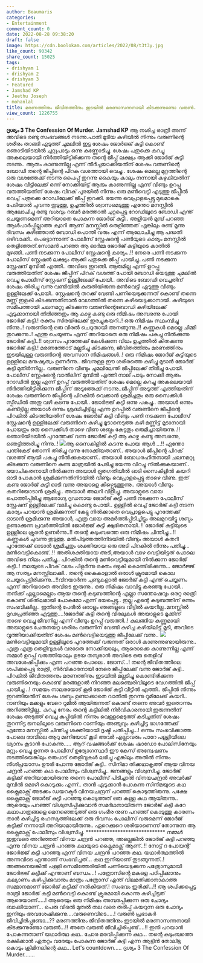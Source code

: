```yaml
---
author: Beaumaris
categories:
- Entertainment
comment_count: 0
date: 2022-08-28 09:38:20
draft: false
image: https://cdn.boolokam.com/articles/2022/08/t3t3y.jpg
like_count: 90342
share_count: 15025
tags:
- drishyam 1
- drishyam 2
- drishyam 3
- Featured
- Jamshad KP
- Jeethu Joseph
- mohanlal
title: മരണത്തിനും ജീവിതത്തിനും ഇടയിൽ മരണാസന്നനായി കിടക്കുന്നുണ്ടോ വരുൺ...!
view_count: 1226755
---
```


**ദൃശ്യം 3 The Confession Of Murder.** **Jamshad KP** ആ നശിച്ച രാത്രി അന്ന് അവിടെ രണ്ടു സംഭവങ്ങൾ നടന്നു.പാതി മൂടിയ കുഴിയിൽ നിന്നും വരുണിന്റെ ശരീരം താങ്ങി എടുത്ത് ചുമലിൽ ഇട്ട ശേഷം ജോർജ്ജ് കുട്ടി കൊണ്ട് ഞൊടിയിടയിൽ ചുറ്റുപാടും ഒന്നു കണ്ണോടിച്ചു. ശേഷം പതുക്കെ കുറച്ചു അകലെയായി നിർത്തിയിട്ടിരിക്കുന്ന തന്റെ ജീപ്പ് ലക്ഷ്യം ആക്കി ജോർജ് കുട്ടി നടന്നു.. ആരും കാണുന്നില്ല എന്ന് തീർച്ചയാക്കിയതിന് ശേഷം വരുണിന്റെ ബോഡി തന്റെ ജീപ്പിന്റെ പിറകു വശത്തായി വെച്ചു.. ശേഷം മെല്ലെ മുറ്റത്തിന്റെ ഒരു വശത്തേക്ക് നടന്നു പൈപ്പ് തുറന്നു കൈയും കാലും നന്നായി കഴുകിയതിന് ശേഷം വീട്ടിലേക്ക് ഒന്ന് നോക്കിയിട്ട് ആരും കാണുന്നില്ല എന്ന് വീണ്ടും ഉറപ്പു വരുത്തിയതിന് ശേഷം വിറക് പുരയിൽ നിന്നും ഒരു മൺവെട്ടി എടുത്തു ജീപ്പിൽ വെച്ച് പതുക്കെ റോഡിലേക്ക് ജീപ്പ് ഇറക്കി. ഭയന്നു വെപ്രാളപ്പെട്ടു മുഖമാകെ പേടിയാൽ ചുവന്നു തുടുത്തു, ഉച്ചത്തിൽ ശ്വാസമെടുത്തു എന്തോ മനസ്സിൽ ആലോചിച്ചു രണ്ടു വശവും റബർ മരത്താൽ ചുറ്റപ്പെട്ട റോഡിലൂടെ ബോഡി എന്ത് ചെയ്യണമെന്ന് അറിയാതെ പോകുന്ന ജോർജ് കുട്ടി.. അളിയൻ മുമ്പ് പറഞ്ഞ ആൾപാർപ്പില്ലാത്ത ക്വാറി ആണ് മനസ്സിൽ തെളിഞ്ഞത് എങ്കിലും രണ്ട് മൂന്നു ദിവസം കഴിഞ്ഞാൽ ബോഡി പൊന്തി വരും എന്ന് ആലോചിച്ചു ആ പദ്ധതി ഒഴിവാക്കി.. പെട്ടൊന്നാണ് പോലീസ് സ്റ്റേഷൻ്റെ പണിയുടെ കാര്യം മനസ്സിൽ തെളിഞ്ഞത്.സോമൻ പറഞ്ഞ ആ ഓർമ്മ ജോർജ് കുട്ടിയുടെ കാതിൽ മുഴങ്ങി..പണി നടക്കുന്ന പോലീസ് സ്റ്റേഷൻ്റെ കാര്യം..!! നേരെ പണി നടക്കുന്ന പോലീസ് സ്റ്റേഷൻ ലക്ഷ്യം ആക്കി പതുക്കെ ജീപ്പ് പായിച്ചു..പണി നടക്കുന്ന സ്റ്റേഷന് മുമ്പിൽ എത്തി.. അവിടെ ഇറങ്ങി. ആരുമില്ല എന്ന് ഉറപ്പു വരുത്തിയതിന് ശേഷം ജീപ്പിന് പിറക് വശത്ത് പോയി ബോഡി യെടുത്തു ചുമലിൽ വെച്ചു പോലീസ് സ്റ്റേഷന് ഉള്ളിലേക്ക് പോയി.. അവിടെ ബോഡി വെച്ചതിന് ശേഷം തിരിച്ചു വന്നു വണ്ടിയിൽ കരുതിയിരുന്ന മൺവെട്ടി എടുത്തു വീണ്ടും ഉള്ളിലേക്ക് പോയി.. സ്റ്റേഷന്റെ തറക്ക് വേണ്ടി പണിയെടുക്കുന്നത് കൊണ്ട് തന്നെ മണ്ണ് ഇളകി കിടക്കുന്നതിനാൽ വേഗത്തിൽ തന്നെ കുഴിയെടുക്കാനായി. കുഴിയുടെ സമീപത്തായി ചലനമറ്റു കിടക്കുന്ന വരുണിന്റെബോഡി കുഴിയിലേക്ക് എടുക്കാനായി തിരിഞ്ഞതും ആ കാഴ്ച കണ്ടു ഒരു നിമിഷം അമ്പരന്നു പോയി ജോർജ് കുട്ടി.! രക്തം സിരയിലേക്ക് ഇരച്ചുകയറി..! ഒരു നിമിഷം സ്ഥംമ്പിച്ചു നിന്നു..! വരുണിന്റെ ഒരു വിരൽ ചെറുതായി അനങ്ങുന്നു..!! കണ്ണുകൾ മെല്ലെ ചിമ്മി തുറക്കുന്നു..! എന്തു ചെയ്യണം എന്ന് അറിയാതെ ഒരു നിമിഷം പകച്ചു നിൽക്കുന്നു ജോർജ് കുട്ടി..!! ശ്വാസം പുറത്തേക്ക് കേൾക്കുന്ന വിധം ഉച്ചത്തിൽ കിതക്കുന്നു ജോർജ് കുട്ടി.! മരണത്തോട് മല്ലടിച്ചു കിടക്കുന്ന, ജീവിതത്തിനും മരണത്തിനും ഇടയിലുള്ള വരുണിന്റെ അവസാന നിമിഷങ്ങൾ..! ഒരു നിമിഷം ജോർജ് കുട്ടിയുടെ ഉള്ളിലെ മനുഷ്യത്വം ഉണർന്നു.. ജീവനുള്ള ഈ ശരീരത്തെ കുഴിച്ചു മൂടാൻ ജോർജ് കുട്ടി മുതിർന്നില്ല.. വരുണിനെ വീണ്ടും ചുമലിലേന്തി ജീപ്പിലേക്ക് തിരിച്ചു പോയി. പോലീസ് സ്റ്റേഷൻ്റെ വാതിലിന് മുമ്പിൽ എത്തി നാല് പാടും നോക്കി ആരും റോഡിൽ ഇല്ല എന്ന് ഉറപ്പ് വരുത്തിയതിന് ശേഷം മെല്ലെ കുറച്ചു അകലെയായി നിർത്തിയിട്ടിരിക്കുന്ന ജീപ്പിന് അടുത്തേക്ക് നടന്നു..ജീപ്പിന് അടുത്ത് എത്തിയതിന് ശേഷം വരുണിനെ ജീപ്പിന്റെ പിറകിൽ വെക്കാൻ ശ്രമിച്ചതും ഒരു സൈക്കിൾ സ്പീഡിൽ അതു വഴി കടന്നു പോയി.. ജോർജ്ജ് കുട്ടി ഒന്നു പകച്ചു.. അയാൾ ഒന്നും കണ്ടിട്ടില്ല അയാൾ ഒന്നും ശ്രദ്ധിച്ചിട്ടില്ല എന്ന ഉറപ്പിൽ വരുണിനെ ജീപ്പിന്റെ പിറകിൽ കിടത്തിയതിന് ശേഷം ജോർജ് കുട്ടി വീണ്ടും പണി നടക്കുന്ന പോലീസ് സ്റ്റേഷന്റെ ഉള്ളിലേക്ക് വരുണിനെ കുഴിച്ചു മൂടാനെടുത്ത കുഴി മണ്ണിട്ട് മൂടാനായി പോയതും ഒരു സൈക്കിൾ താഴെ വീണ ശബ്ദം കേട്ടതും ഒരുമിച്ചായിരുന്നു..!! ഞൊടിയിടയിൽ പുറത്തേക്ക് വന്ന ജോർജ് കുട്ടി ആ കാഴ്ച കണ്ടു അമ്പരന്നു, ഞെട്ടിത്തരിച്ചു നിന്നു..! ![](https://cdn.boolokam.com/articles/2022/08/t3t3y.jpg)ആ സൈകിളിൽ കടന്നു പോയ ആൾ ...!! എന്തോ പന്തികേട് തോന്നി തിരിച്ചു വന്നു നോക്കിയതാണ്.. അയാൾ ജീപ്പിന്റെ പിറക് വശത്ത് ആയി പകച്ചു നിൽക്കുകയാണ്.. അയാൾ ബോധരഹിതനായി ചലനമറ്റു കിടക്കുന്ന വരുണിനെ കണ്ട മാത്രയിൽ പേടിച്ചു ഭയന്നു വിറച്ചു നിൽക്കുകയാണ്.. ഭയാചികതനായി നിൽക്കുന്ന അയാൾ ദ്രുതഗതിയിൽ ഓടി സൈകിളിൽ കയറി ഓടി പോകാൻ ശ്രമിക്കുന്നതിനിടയിൽ വീണ്ടും വെപ്രാളപ്പെട്ടു താഴെ വീണു. ഇത് കണ്ട ജോർജ് കുട്ടി ഓടി വന്നു അയാളെ കീഴ്പ്പെടുത്തുന്നു.. അയാൾ വീണ്ടും കുതറിയോടാൻ ശ്രമിച്ചു.. അയാൾ അലറി വിളിച്ചു. അയാളുടെ വായ പൊത്തിപ്പിടിച്ചു ആരോഗ്യ ദൃഡനായ ജോർജ് കുട്ടി പണി നടക്കുന്ന പോലീസ് സ്റ്റേഷന് ഉള്ളിലേക്ക് വലിച്ചു കൊണ്ടു പോയി.. ഉള്ളിൽ വെച്ച് ജോർജ് കുട്ടി നടന്ന കാര്യം പറയാൻ ശ്രമിക്കുന്നത് കേട്ടു നിൽക്കാതെ വെപ്രാളപെട്ടു പുറത്തേക്ക് ഓടാൻ ശ്രമിക്കുന്നു അയാൾ, എത്ര വായ അമർത്തിപ്പിടിച്ചിട്ടും അലമുറയിട്ടു ശബ്ദം ഉണ്ടാക്കുന്ന പ്രവർത്തിയിൽ ജോർജ്ജ് കുട്ടി ക്ഷുഭിതനായി..!! ജോർജ് കുട്ടിയുടെ ഉള്ളിലെ ക്രൂരൻ ഉണർന്നു..!! തന്റെ കുടുംബത്തെ ഒരു നിമിഷം ചിന്തിച്ചു...!! കണ്ണുകൾ ചുവന്നു തുടുത്തു. മൽപിടുത്തത്തിനിടയിൽ വീണ്ടും അയാൾ കുതറി പുറത്തേക്ക് ഓടാൻ ശ്രമിച്ചതും ശക്തിയായ ഒരു അടി പിറകിൽ നിന്നും പതിച്ചു... മൺവെട്ടികൊണ്ട്..!! അതിശക്തിയായ അടി,അയാൾ വാഴ വെട്ടിയിട്ടത് പോലെ അവിടെ നിലം പതിച്ചു.. പിറകിൽ തന്റെ മൺവെട്ടിയുമായി നിൽക്കുന്ന ജോർജ് കുട്ടി..! തലയുടെ പിറക് വശം പിളർന്നു രക്തം ഒഴുകി കൊണ്ടിരിക്കുന്നു... ജോർജ്ജ് ആ സത്യം മനസ്സിലാക്കി.. തന്റെ കൈകാളാൽ ഒരാൾ ക്രൂരമായി കൊല ചെയ്യപ്പെട്ടിരിക്കുന്നു...!!വിറയാർന്ന ചുണ്ടുകളാൽ ജോർജ് കുട്ടി എന്ത് ചെയ്യണം എന്ന് അറിയാതെ അവിടെ ഇരുന്നു.. ഒരു നിമിഷം വാവിട്ടു കരഞ്ഞു പോയി.. തനിക്ക് എല്ലാമെല്ലാം ആയ തന്റെ കുടുബത്തിന്റെ എല്ലാ സന്തോഷവും ഒരറ്റ രാത്രി കൊണ്ട് ശിതിലമായി പോകുമോ എന്ന് ഭയപ്പെട്ടു.. ഇല്ല എന്റെ കുടുബത്തിന് ഒന്നും സംഭവിക്കില്ല.. ഇതിന്റെ പേരിൽ ഒരാളും ഞങ്ങളുടെ വീട്ടിൽ കയറില്ല..മനസ്സിൽ ദൃഢപ്രതിഞ്ഞ എടുത്തു....!ജോർജ് കുട്ടി തന്റെ വിരലുകൾ അയാളുടെ മൂക്കിന് താഴെ വെച്ചു ജീവനില്ല എന്ന് വീണ്ടും ഉറപ്പ് വരുത്തി..! കലങ്ങിയ കണ്ണുമായി അയാളുടെ ചേതനയറ്റ ശരീരം വരുണിന് വേണ്ടി കുഴിച്ച കഴിയിലിട്ട് മൂടി, അവിടെ വൃത്തിയാക്കിയതിന് ശേഷം മൺവെട്ടിയെടുത്തു ജീപ്പിലേക്ക് വന്നു.. ![](https://cdn.boolokam.com/articles/2022/08/2d.webp)മൺവെട്ടിയുമായി ഉള്ളിലൂടെ പുറത്തേക്ക് വരുന്നത് ഒരാൾ കാണുന്നുണ്ടായിരുന്നു.. എത്ര എത്ര തെളിവുകൾ വരാതെ നോക്കിയാലും, ആരൊക്കെ കാണുന്നില്ല എന്ന് നമ്മൾ ഉറപ്പ് വരുത്തിയാലും ഉടയ തമ്പുരാൻ അവിടെ ഒരു തെളിവ് അവശേഷിപ്പിക്കും എന്ന പറഞ്ഞ പോലെ.. ജോസ്...! തന്റെ ജീവിതത്തിലെ ശപിക്കപ്പെട്ട രാത്രി, നിർവികാരനായി നേരെ ജീപ്പിലേക്ക് വന്നു ജോർജ് കുട്ടി.. പിറകിൽ ജീവിതത്തനും മരണത്തിനും ഇടയിൽ മല്ലടിച്ചു കൊണ്ടിരിക്കുന്ന വരുണിനെയും കൊണ്ട് മരങ്ങളാൽ നിറഞ്ഞ മലഞ്ചെരിവിലൂടെ വേഗത്തിൽ ജീപ്പ് പായിച്ചു ..! സമയം നാലരയോട് കൂടി ജോർജ് കുട്ടി വീട്ടിൽ എത്തി.. ജീപ്പിൽ നിന്നും ഇറങ്ങിയതിന് ശേഷം ശബ്ദം ഉണ്ടാക്കാതെ വാതിൽ തുറന്നു റൂമിലേക്ക് കയറി.. റാണിയും മക്കളും വേറെ റൂമിൽ ആയിരുന്നത് കൊണ്ട് തന്നെ അവർ ഇതൊന്നും അറിഞ്ഞിട്ടില്ല.. കുറച്ചു നേരം തന്റെ കട്ടിലിൽ നിർവികാരനായി ഇരുന്നതിന് ശേഷം അടുത്ത് വെച്ച കുപ്പിയിൽ നിന്നും വെള്ളമെടുത്ത് കുടിച്ചതിന് ശേഷം തുറന്നിട്ട ജനലിലൂടെ വരുണിനെ റാണിയും അഞ്ചുവും കുഴിച്ചിട്ട ഭാഗത്തേക്ക് എന്തോ മനസ്സിൽ ചിന്തിച്ചു ശക്തിയായി ദൃഷ്ടി പതിപ്പിച്ചു...! ഒന്നും സംഭവിക്കാത്ത പോലെ രാവിലെ ആറു മണിയോട് കൂടി അവർ എല്ലാവരും പാറേ പള്ളിയിലെ ധ്യാനം കൂടാൻ പോകുന്നു..... ആറ് വഷങ്ങൾക്ക് ശേഷം ഷാഡോ പോലിസിനേയും മറ്റും വെച്ചു ഉന്നത പോലീസ് ഉദ്യോഗസ്ഥർ ഈ കേസ് അന്വേഷണം നടത്തിയെങ്കിലും ഒരുപാട് തെളിവുകൾ ലഭിച്ചു എങ്കിലും അതിൽ നിന്നും നിശ്പ്രയാസം ഊരി പോന്നു ജോർജ് കുട്ടി.. സിനിമാ തിക്കഥാകൃത്ത് ആയ വിനയ ചന്ദ്രൻ പറഞ്ഞ കഥ പോലീസും വിശ്വസിച്ചു.. ജനങ്ങളും വിശ്വസിച്ചു. ജോർജ് കുട്ടിക്ക്‌ അറിയാമായിരുന്നു തന്നെ പോലീസ് പിടിച്ചാൽ വിനയചന്ദ്രൻ അവർക്ക് മുമ്പിൽ മൊഴി കൊടുക്കും എന്ന്.. താൻ എടുക്കാൻ പോകുന്ന സിനിമയുടെ കഥ ക്ലൈമാക്സ് അടക്കം ഡയറക്ടർ വിനയചന്ദ്രന് പറഞ്ഞ് കൊടുത്തിരുന്നു. പക്ഷേ ക്ലൈമാക്സ് ജോർജ് കുട്ടി പറഞ്ഞു കൊടുത്തത് ഒരു കള്ള കഥ ആയിരുന്നു.. ആരെയും പറഞ്ഞ് വിശ്വസിപ്പിക്കുവാൻ സമർഥനായിരുന്ന ജോർജ് കുട്ടി കുറേ കഥാപാത്രങ്ങളെ മെനഞ്ഞെടുത്ത് ഒരു ഗംഭീര നുണ പറഞ്ഞ് കൊടുത്തു കാരണം താൻ കുഴിച്ചിട്ട രഹസ്യത്തിലേക്ക് ഒരു ദിവസം പോലീസ് വരുമെന്ന് ജോർജ് കുട്ടിക്ക് നന്നായി അറിയാമായിരുന്നു.. ഏറെക്കുറെ ശരിയാണെന്ന് തോന്നുന്ന ആ ക്ലൈമാക്സ് പോലീസും വിശ്വസിച്ചു. ****************************** നമ്മൾ ഇതുവരെ അറിഞ്ഞത് വിനയ ചന്ദ്രൻ പറഞ്ഞ, അല്ലെങ്കിൽ ജോർജ് കുട്ടി പറഞ്ഞു എന്നു വിനയ ചന്ദ്രൻ പറഞ്ഞ കഥയുടെ ക്ലൈമാക്സ് ആണ്..!! നോട്ട് ദ പോയന്റ് ജോർജ്ജ് കുട്ടി പറഞ്ഞു എന്ന് വിനയ ചന്ദ്രൻ പറഞ്ഞ കഥ. യഥാർത്ഥത്തിൽ അന്നവിടെ എന്താണ് സംഭവിച്ചത്... കഥ ഇനിയാണ് തുടങ്ങുന്നത്..! അങ്ങനെയങ്കിൽ പള്ളി സെമിത്തേരിയിൽ പണിയെടുക്കുന്ന പത്രോസുമായി ജോർജ്ജ് കുട്ടിക്ക് എന്താണ് ബന്ധം...! പത്രോസിന്റെ മകളെ പഠിപ്പിക്കാനും കല്യാണം കഴിപ്പിക്കുവാനും മാത്രം പത്രോസ് എന്ത് വിലമതിക്കാനാകാത്ത സമ്മാനമാണ് ജോർജ് കുട്ടിക്ക് നൽകിയത്.! സംഭവം ഇരിക്ക്...!! ആ ശപിക്കപ്പെട്ട രാത്രി ജോർജ് കുട്ടി മൺവെട്ടി കൊണ്ട് ക്രൂരമായി കൊന്നു കുഴിച്ചിട്ടത് ആരെയാണ്.....! ആരെയും ഒരു നിമിഷം അമ്പരപ്പിക്കുന്ന ഒരു ചോദ്യം ബാക്കിയാണ്... പെരു വിരൽ മുതൽ തല വരെ തരിപ്പ് കയറുന്ന ഒരു ചോദ്യം ഇനിയും അവശേഷിക്കുന്നു....വരുണെവിടെ.....! വരുൺ പ്രഭാകർ ജീവിച്ചിരിപ്പുണ്ടോ...?? മരണത്തിനും ജീവിതത്തിനും ഇടയിൽ മരണാസന്നനായി കിടക്കുന്നുണ്ടോ വരുൺ...!! അതേ വരുൺ ജീവിച്ചിരിപ്പുണ്ട്....!! ഇനി പറയാൻ പോകുന്നതാണ് യഥാർത്ഥ കഥ.. ചോര മരവിപ്പിക്കുന്ന കഥ... തന്റെ കുടുംബത്തെ രക്ഷിക്കാൻ ഏതറ്റം വരേയും പോകുന്ന ജോർജ് കുട്ടി എന്ന ആട്ടിൻ തോലിട്ട കൊടും ക്രിമിനലിന്റെ കഥ... Let's countdown..... ദൃശ്യം 3 The Confession Of Murder.......